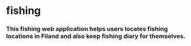 # fishing

### This fishing web application helps users locates fishing locations in Filand and also keep fishing diary for themselves.
